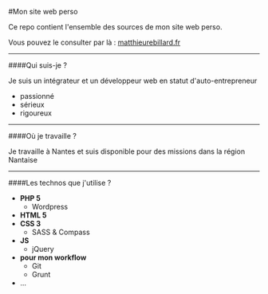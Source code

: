 #Mon site web perso

Ce repo contient l'ensemble des sources de mon site web perso.

Vous pouvez le consulter par là : [matthieurebillard.fr](http://matthieurebillard.fr)

---

####Qui suis-je ?

Je suis un intégrateur et un développeur web en statut d'auto-entrepreneur

* passionné
* sérieux
* rigoureux

---

####Où je travaille ?

Je travaille à Nantes et suis disponible pour des missions dans la région Nantaise

---

####Les technos que j'utilise ?

* **PHP 5**
	* Wordpress
* **HTML 5**
* **CSS 3**
	* SASS & Compass
* **JS**
	* jQuery
* **pour mon workflow**
	* Git
	* Grunt
* ...